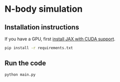 # N-body simulation

## Installation instructions

If you have a GPU, first [install JAX with CUDA support](https://github.com/google/jax?tab=readme-ov-file#installation).

```bash
pip install -r requirements.txt
```

## Run the code

```python
python main.py
```